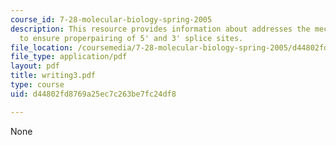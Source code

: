 ```yaml
---
course_id: 7-28-molecular-biology-spring-2005
description: This resource provides information about addresses the mechanisms employed
  to ensure properpairing of 5' and 3' splice sites.
file_location: /coursemedia/7-28-molecular-biology-spring-2005/d44802fd8769a25ec7c263be7fc24df8_writing3.pdf
file_type: application/pdf
layout: pdf
title: writing3.pdf
type: course
uid: d44802fd8769a25ec7c263be7fc24df8

---
```

None